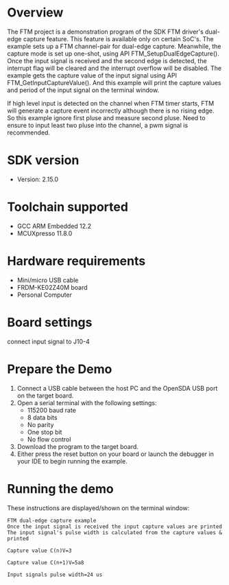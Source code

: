 Overview
========
The FTM project is a demonstration program of the SDK FTM driver's dual-edge capture feature.
This feature is available only on certain SoC's.
The example sets up a FTM channel-pair for dual-edge capture. Meanwhile, the capture mode is set up one-shot, 
using API FTM_SetupDualEdgeCapture(). Once the input signal is received and the second edge is detected,
the interrupt flag will be cleared and the interrupt overflow will be disabled.
The example gets the capture value of the input signal using API FTM_GetInputCaptureValue().
And this example will print the capture values and period of the input signal on the terminal window.

If high level input is detected on the channel when FTM timer starts, FTM will generate a capture event incorrectly
although there is no rising edge. So this example ignore first pluse and measure second pluse. Need to ensure to
input least two pluse into the channel, a pwm signal is recommended. 

SDK version
===========
- Version: 2.15.0

Toolchain supported
===================
- GCC ARM Embedded  12.2
- MCUXpresso  11.8.0

Hardware requirements
=====================
- Mini/micro USB cable
- FRDM-KE02Z40M board
- Personal Computer

Board settings
==============
connect input signal to J10-4

Prepare the Demo
================
1.  Connect a USB cable between the host PC and the OpenSDA USB port on the target board.
2.  Open a serial terminal with the following settings:
    - 115200 baud rate
    - 8 data bits
    - No parity
    - One stop bit
    - No flow control
3. Download the program to the target board.
4. Either press the reset button on your board or launch the debugger in your IDE to begin running the example.

Running the demo
================
These instructions are displayed/shown on the terminal window:
~~~~~~~~~~~~~~~~~~~~~~~~~~~~~~~~
FTM dual-edge capture example
Once the input signal is received the input capture values are printed
The input signal's pulse width is calculated from the capture values & printed

Capture value C(n)V=3

Capture value C(n+1)V=5a8

Input signals pulse width=24 us
~~~~~~~~~~~~~~~~~~~~~~~~~~~~~~~~
